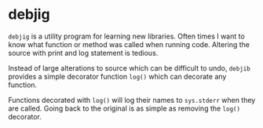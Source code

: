 # debjig

`debjig` is a utility program for learning new libraries. Often times I want to
know what function or method was called when running code. Altering the source
with print and log statement is tedious.

Instead of large alterations to source which can be difficult to undo, `debjib`
provides a simple decorator function `log()` which can decorate any function.

Functions decorated with `log()` will log their names to `sys.stderr` when they are
called. Going back to the original is as simple as removing the `log()`
decorator.
